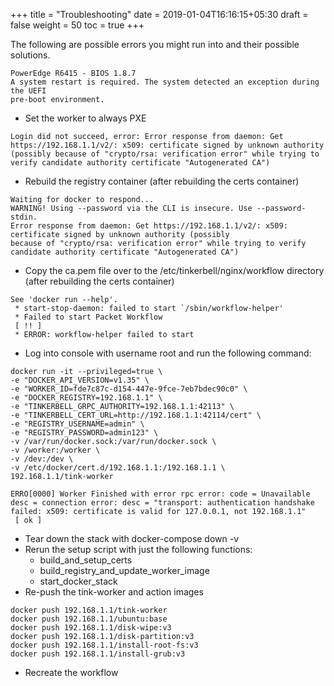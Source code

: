 +++
title = "Troubleshooting"
date = 2019-01-04T16:16:15+05:30
draft = false
weight = 50
toc = true
+++

The following are possible errors you might run into and their possible solutions.

```
PowerEdge R6415 - BIOS 1.8.7
A system restart is required. The system detected an exception during the UEFI
pre-boot environment.
```

- Set the worker to always PXE

```
Login did not succeed, error: Error response from daemon: Get https://192.168.1.1/v2/: x509: certificate signed by unknown authority (possibly because of "crypto/rsa: verification error" while trying to verify candidate authority certificate "Autogenerated CA")
```

- Rebuild the registry container (after rebuilding the certs container)

```
Waiting for docker to respond...
WARNING! Using --password via the CLI is insecure. Use --password-stdin.
Error response from daemon: Get https://192.168.1.1/v2/: x509: certificate signed by unknown authority (possibly
because of "crypto/rsa: verification error" while trying to verify candidate authority certificate "Autogenerated CA")
```

- Copy the ca.pem file over to the /etc/tinkerbell/nginx/workflow directory (after rebuilding the certs container)

```
See 'docker run --help'.
 * start-stop-daemon: failed to start `/sbin/workflow-helper'
 * Failed to start Packet Workflow
 [ !! ]
 * ERROR: workflow-helper failed to start
```

- Log into console with username root and run the following command:

```
docker run -it --privileged=true \
-e "DOCKER_API_VERSION=v1.35" \
-e "WORKER_ID=fde7c87c-d154-447e-9fce-7eb7bdec90c0" \
-e "DOCKER_REGISTRY=192.168.1.1" \
-e "TINKERBELL_GRPC_AUTHORITY=192.168.1.1:42113" \
-e "TINKERBELL_CERT_URL=http://192.168.1.1:42114/cert" \
-e "REGISTRY_USERNAME=admin" \
-e "REGISTRY_PASSWORD=admin123" \
-v /var/run/docker.sock:/var/run/docker.sock \
-v /worker:/worker \
-v /dev:/dev \
-v /etc/docker/cert.d/192.168.1.1:/192.168.1.1 \
192.168.1.1/tink-worker
```

```
ERRO[0000] Worker Finished with error rpc error: code = Unavailable desc = connection error: desc = "transport: authentication handshake failed: x509: certificate is valid for 127.0.0.1, not 192.168.1.1"
 [ ok ]
```

- Tear down the stack with docker-compose down -v
- Rerun the setup script with just the following functions:
  - build_and_setup_certs
  - build_registry_and_update_worker_image
  - start_docker_stack
- Re-push the tink-worker and action images

```
docker push 192.168.1.1/tink-worker
docker push 192.168.1.1/ubuntu:base
docker push 192.168.1.1/disk-wipe:v3
docker push 192.168.1.1/disk-partition:v3
docker push 192.168.1.1/install-root-fs:v3
docker push 192.168.1.1/install-grub:v3
```

- Recreate the workflow
